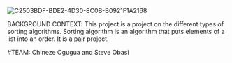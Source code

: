 ![C2503BDF-BDE2-4D30-8C0B-B0921F1A2168](https://user-images.githubusercontent.com/106745705/199615569-8f7b5c49-2166-4358-8229-519b25b69126.png)

BACKGROUND CONTEXT:
This project is a project on the different types of sorting algorithms. Sorting algorithm is an algorithm that puts elements of a list into an order. 
It is a pair project.

#TEAM:
Chineze Ogugua and
Steve Obasi
